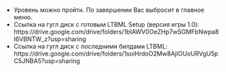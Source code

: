 <ul>
<li>Уровень можно пройти. По завершении Вас выбросит в главное меню. </li>
<li>Ссылка на гугл диск с готовым LTBML Setup (версия игры 1.0): https://drive.google.com/drive/folders/1bIAWV0OeZHp7wSGMFbNwpa8l6VBNTW_z?usp=sharing</li>
<li>Ссылка на гугл диск с последними билдами LTBML: https://drive.google.com/drive/folders/1soiHrdoO2Mw8AjIOUoURVgU5pC5JNBA5?usp=sharing</li>
</ul>
